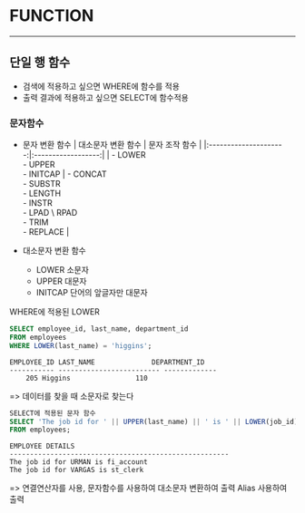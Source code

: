 # **FUNCTION**
---------

##  단일 행 함수


- 검색에 적용하고 싶으면 WHERE에 함수를 적용
- 출력 결과에 적용하고 싶으면 SELECT에 함수적용

### 문자함수
- 문자 변환 함수
    |  대소문자 변환 함수 |   문자 조작 함수 | 
    |:---------------------:|:------------------:|
    | - LOWER <br> - UPPER <br>  - INITCAP |  - CONCAT <br> - SUBSTR <br>  - LENGTH <br> - INSTR <br> - LPAD \ RPAD <br> - TRIM <br> - REPLACE | 


- 대소문자 변환 함수
    - LOWER         소문자
    - UPPER        대문자
    - INITCAP    단어의 앞글자만 대문자 


WHERE에 적용된 LOWER

```sql 
SELECT employee_id, last_name, department_id
FROM employees
WHERE LOWER(last_name) = 'higgins';
```

    EMPLOYEE_ID LAST_NAME              DEPARTMENT_ID
    ----------- ------------------------- -------------
        205 Higgins                110
        
 => 데이터를 찾을 때 소문자로 찾는다 

```sql
SELECT에 적용된 문자 함수 
SELECT 'The job id for ' || UPPER(last_name) || ' is ' || LOWER(job_id) As "EMPLOYEE DETAILS" 
FROM employees;
```

    EMPLOYEE DETAILS
    ------------------------------------------------------
    The job id for URMAN is fi_account
    The job id for VARGAS is st_clerk

 => 연결연산자를 사용, 문자함수를 사용하여 대소문자 변환하여 출력 Alias 사용하여 출력
